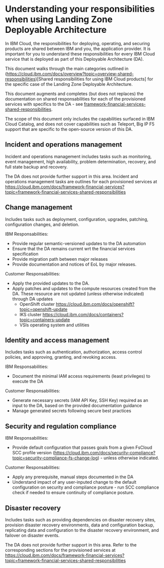 # Understanding your responsibilities when using Landing Zone Deployable Architecture

In IBM Cloud, the responsibilities for deploying, operating, and securing products are shared between IBM and you, the application provider. It is important for you to understand these responsibilities for every IBM Cloud service that is deployed as part of this Deployable Architecture (DA).

This document walks through the main categories outlined in (https://cloud.ibm.com/docs/overview?topic=overview-shared-responsibilities)[Shared responsibilities for using IBM Cloud products] for the specific case of the Landing Zone Deployable Architecture. 

This document augments and completes (but does not replaces) the documentation on shared responsabilities for each of the provisioned services with specifics to the DA - see [framework-financial-services-shared-responsibilities](https://cloud.ibm.com/docs/framework-financial-services?topic=framework-financial-services-shared-responsibilities).

The scope of this document only includes the capabilities surfaced in IBM Cloud Catalog, and does not cover capabilities such as Teleport, Big IP F5 support that are specific to the open-source version of this DA.


## Incident and operations management

Incident and operations management includes tasks such as monitoring, event management, high availability, problem determination, recovery, and full state backup and recovery.

The DA does not provide further support in this area. Incident and operations management tasks are outlines for each provisioned services at https://cloud.ibm.com/docs/framework-financial-services?topic=framework-financial-services-shared-responsibilities


## Change management

Includes tasks such as deployment, configuration, upgrades, patching, configuration changes, and deletion.

IBM Responsabilities:
- Provide regular semantic-versioned updates to the DA automation
- Ensure that the DA remains current wrt the financial services specification
- Provide migration path between major releases
- Provide documentation and notices of EoL by major releases.

Customer Responsabilities:
- Apply the provided updates to the DA.
- Apply patches and updates to the compute resources created from the DA. These resource are not updated (unless otherwise indicated) through DA updates
   - OpenShift cluster https://cloud.ibm.com/docs/openshift?topic=openshift-update
   - IKS cluster https://cloud.ibm.com/docs/containers?topic=containers-update
   - VSIs operating system and utilities

## Identity and access management

Includes tasks such as authentication, authorization, access control policies, and approving, granting, and revoking access.

IBM Responsabilities:
- Document the minimal IAM access requirements (least privileges) to execute the DA

Customer Responsabilities:
- Generate necessary secrets (IAM API Key, SSH Key) required as an input to the DA, based on the provided documentation guidance
- Manage generated secrets following secure best practices


## Security and regulation compliance

IBM Responsabilities:
- Provide default configuration that passes goals from a given FsCloud SCC profile version (https://cloud.ibm.com/docs/security-compliance?topic=security-compliance-fs-change-log) - unless otherwise indicated.

Customer Responsabilities:
- Apply any prerequisite, manual steps documented in the DA
- Understand impact of any user-inputed change to the default configuration on security and compliance posture - run SCC compliance check if needed to ensure continuity of compliance posture.

## Disaster recovery

Includes tasks such as providing dependencies on disaster recovery sites, provision disaster recovery environments, data and configuration backup, replicating data and configuration to the disaster recovery environment, and failover on disaster events.

The DA does not provide further support in this area. Refer to the corresponding sections for the provisioned services at https://cloud.ibm.com/docs/framework-financial-services?topic=framework-financial-services-shared-responsibilities
